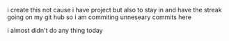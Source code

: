 i create this not cause i have project but also to stay in and have the streak going on my git hub so i am commiting unneseary commits  here  
    
 i almost didn't do any thing today 
